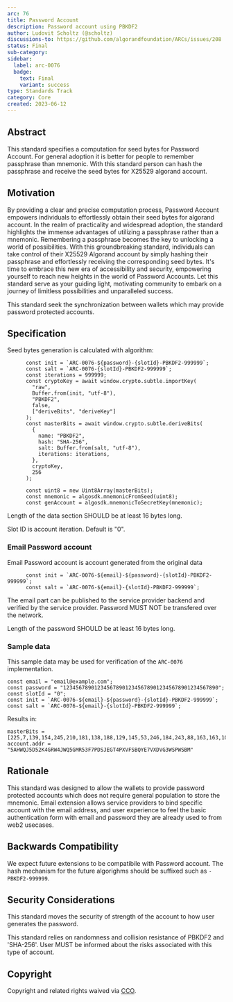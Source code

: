 ```yaml
---
arc: 76
title: Password Account
description: Password account using PBKDF2
author: Ludovit Scholtz (@scholtz)
discussions-to: https://github.com/algorandfoundation/ARCs/issues/208
status: Final
sub-category: 
sidebar:
  label: arc-0076
  badge:
    text: Final
    variant: success
type: Standards Track
category: Core
created: 2023-06-12
---
```


## Abstract
This standard specifies a computation for seed bytes for Password Account. For general adoption it is better for people to remember passphrase than mnemonic. With this standard person can hash the passphrase and receive the seed bytes for X25529 algorand account.

## Motivation
By providing a clear and precise computation process, Password Account empowers individuals to effortlessly obtain their seed bytes for algorand account. In the realm of practicality and widespread adoption, the standard highlights the immense advantages of utilizing a passphrase rather than a mnemonic. Remembering a passphrase becomes the key to unlocking a world of possibilities. With this groundbreaking standard, individuals can take control of their X25529 Algorand account by simply hashing their passphrase and effortlessly receiving the corresponding seed bytes. It's time to embrace this new era of accessibility and security, empowering yourself to reach new heights in the world of Password Accounts. Let this standard serve as your guiding light, motivating community to embark on a journey of limitless possibilities and unparalleled success.

This standard seek the synchronization between wallets which may provide password protected accounts.

## Specification

Seed bytes generation is calculated with algorithm:

```
      const init = `ARC-0076-${password}-{slotId}-PBKDF2-999999`;
      const salt = `ARC-0076-{slotId}-PBKDF2-999999`;
      const iterations = 999999;
      const cryptoKey = await window.crypto.subtle.importKey(
        "raw",
        Buffer.from(init, "utf-8"),
        "PBKDF2",
        false,
        ["deriveBits", "deriveKey"]
      );
      const masterBits = await window.crypto.subtle.deriveBits(
        {
          name: "PBKDF2",
          hash: "SHA-256",
          salt: Buffer.from(salt, "utf-8"),
          iterations: iterations,
        },
        cryptoKey,
        256
      );

      const uint8 = new Uint8Array(masterBits);
      const mnemonic = algosdk.mnemonicFromSeed(uint8);
      const genAccount = algosdk.mnemonicToSecretKey(mnemonic);
```

Length of the data section SHOULD be at least 16 bytes long.

Slot ID is account iteration. Default is "0".

### Email Password account

Email Password account is account generated from the original data

```
      const init = `ARC-0076-${email}-${password}-{slotId}-PBKDF2-999999`;
      const salt = `ARC-0076-${email}-{slotId}-PBKDF2-999999`;
```

The email part can be published to the service provider backend and verified by the service provider. Password MUST NOT be transfered over the network.

Length of the password SHOULD be at least 16 bytes long.

### Sample data
This sample data may be used for verification of the ```ARC-0076``` implementation.

```
const email = "email@example.com";
const password = "12345678901234567890123456789012345678901234567890";
const slotId = "0";
const init = `ARC-0076-${email}-${password}-{slotId}-PBKDF2-999999`;
const salt = `ARC-0076-${email}-{slotId}-PBKDF2-999999`;
```

Results in: 

```
masterBits = [225,7,139,154,245,210,181,138,188,129,145,53,246,184,243,88,163,163,109,208,77,71,7,235,81,244,129,215,102,168,105,21]
account.addr = "5AHWQJ5D52K4GRW4JWQ5GMR53F7PDSJEGT4PXVFSBQYE7VXDVG3WSPWSBM"
```

## Rationale
This standard was designed to allow the wallets to provide password protected accounts which does not require general population to store the mnemonic. Email extension allows service providers to bind specific account with the email address, and user experience to feel the basic authentication form with email and password they are already used to from web2 usecases.

## Backwards Compatibility
We expect future extensions to be compatibile with Password account. The hash mechanism for the future algorighms should be suffixed such as ```-PBKDF2-999999```.

## Security Considerations
This standard moves the security of strength of the account to how user generates the password.

This standard relies on randomness  and collision resistance of PBKDF2 and 'SHA-256'. User MUST be informed about the risks associated with this type of account.

## Copyright
Copyright and related rights waived via <a href="https://creativecommons.org/publicdomain/zero/1.0/">CCO</a>.
